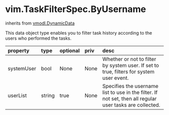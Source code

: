 vim.TaskFilterSpec.ByUsername
=============================
inherits from [vmodl.DynamicData](docs/vmodl.DynamicData.md)


This data object type enables you to filter task history according to    the users who performed the tasks.

| property | type | optional | priv | desc |
|:---------|:-----|:---------|:-----|:-----|
| systemUser | bool | None | None | Whether or not to filter by system user.    If set to true, filters for system user event. |
| userList | string | true | None | Specifies the username list to use in the filter.    If not set, then all regular user tasks are collected. |


